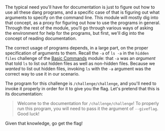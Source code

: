 The typical need you'll have for documentation is just to figure out how to use all these dang programs, and a specific case of that is figuring out what arguments to specify on the command line.
This module will mostly dig into that concept, as a proxy for figuring out how to use the programs in general.
Through the rest of the module, you'll go through various ways of asking the environment for help for the programs, but first, we'll dig into the concept of reading documentation.

The correct usage of programs depends, in a large part, on the proper specification of arguments to them.
Recall the `-a` of `ls -a` in the `hidden files` challenge of the [Basic Commands](../commands) module: that `-a` was an _argument_ that told `ls` to list out hidden files as well as non-hidden files.
Because we _wanted_ to list out hidden files, invoking `ls` with the `-a` argument was the correct way to use it in our scenario.

The program for this challenge is `/challenge/challenge`, and you'll need to invoke it properly in order for it to give you the flag.
Let's pretend that this is its documentation:

> Welcome to the documentation for `/challenge/challenge`! To properly run this program, you will need to pass it the argument of `--giveflag`. Good luck!

Given that knowledge, go get the flag!
